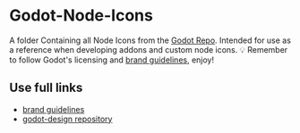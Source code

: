 # Godot-Node-Icons

A folder Containing all Node Icons from the [Godot Repo](https://github.com/godotengine/godot).
Intended for use as a reference when developing addons and custom node icons.
💡 Remember to follow Godot's licensing and [brand guidelines](https://godotengine.org/press/), enjoy!

## Use full links

* [brand guidelines](https://godotengine.org/press/)
* [godot-design repository](https://github.com/godotengine/godot-design)
